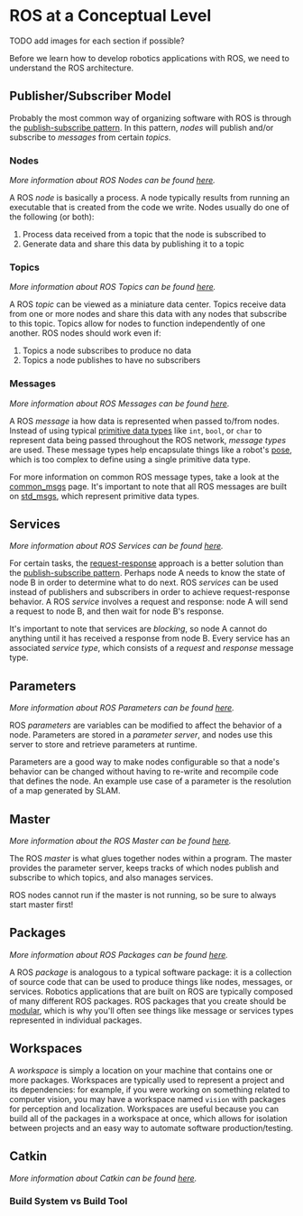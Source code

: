 # ROS at a Conceptual Level

TODO add images for each section if possible?

Before we learn how to develop robotics applications with ROS, we need to understand the ROS architecture.

## Publisher/Subscriber Model

Probably the most common way of organizing software with ROS is through the [publish-subscribe pattern](https://en.wikipedia.org/wiki/Publish%E2%80%93subscribe_pattern).
In this pattern, _nodes_ will publish and/or subscribe to _messages_ from certain _topics_.

### Nodes

_More information about ROS Nodes can be found [here](https://wiki.ros.org/Nodes)._

A ROS _node_ is basically a process.
A node typically results from running an executable that is created from the code we write.
Nodes usually do one of the following (or both):
1. Process data received from a topic that the node is subscribed to
2. Generate data and share this data by publishing it to a topic

### Topics

_More information about ROS Topics can be found [here](https://wiki.ros.org/Topics)._

A ROS _topic_ can be viewed as a miniature data center.
Topics receive data from one or more nodes and share this data with any nodes that subscribe to this topic.
Topics allow for nodes to function independently of one another.
ROS nodes should work even if:
1. Topics a node subscribes to produce no data
2. Topics a node publishes to have no subscribers

### Messages

_More information about ROS Messages can be found [here](https://wiki.ros.org/Messages)._

A ROS _message_ ia how data is represented when passed to/from nodes.
Instead of using typical [primitive data types](https://en.wikipedia.org/wiki/Primitive_data_type) like `int`, `bool`, or `char` to represent data being passed throughout the ROS network, _message types_ are used.
These message types help encapsulate things like a robot's [pose](http://docs.ros.org/api/geometry_msgs/html/msg/Pose.html), which is too complex to define using a single primitive data type.

For more information on common ROS message types, take a look at the [common_msgs](https://wiki.ros.org/std_msgs) page.
It's important to note that all ROS messages are built on [std_msgs](https://wiki.ros.org/std_msgs), which represent primitive data types.

## Services

_More information about ROS Services can be found [here](https://wiki.ros.org/Services)._

For certain tasks, the [request-response](https://en.wikipedia.org/wiki/Request%E2%80%93response) approach is a better solution than the [publish-subscribe pattern](https://en.wikipedia.org/wiki/Publish%E2%80%93subscribe_pattern).
Perhaps node A needs to know the state of node B in order to determine what to do next.
ROS _services_ can be used instead of publishers and subscribers in order to achieve request-response behavior.
A ROS _service_ involves a request and response: node A will send a request to node B, and then wait for node B's response.

It's important to note that services are _blocking_, so node A cannot do anything until it has received a response from node B.
Every service has an associated _service type_, which consists of a _request_ and _response_ message type.

## Parameters

_More information about ROS Parameters can be found [here](https://wiki.ros.org/Parameter%20Server)._

ROS _parameters_ are variables can be modified to affect the behavior of a node.
Parameters are stored in a _parameter server_, and nodes use this server to store and retrieve parameters at runtime.

Parameters are a good way to make nodes configurable so that a node's behavior can be changed without having to re-write and recompile code that defines the node.
An example use case of a parameter is the resolution of a map generated by SLAM.

## Master

_More information about the ROS Master can be found [here](https://wiki.ros.org/Master)._

The ROS _master_ is what glues together nodes within a program.
The master provides the parameter server, keeps tracks of which nodes publish and subscribe to which topics, and also manages services.

ROS nodes cannot run if the master is not running, so be sure to always start master first!

## Packages

_More information about ROS Packages can be found [here](https://wiki.ros.org/Packages)._

A ROS _package_ is analogous to a typical software package: it is a collection of source code that can be used to produce things like nodes, messages, or services.
Robotics applications that are built on ROS are typically composed of many different ROS packages.
ROS packages that you create should be [modular](https://en.wikipedia.org/wiki/Modular_programming), which is why you'll often see things like message or services types represented in individual packages.

## Workspaces

A _workspace_ is simply a location on your machine that contains one or more packages.
Workspaces are typically used to represent a project and its dependencies: for example, if you were working on something related to computer vision, you may have a workspace named `vision` with packages for perception and localization.
Workspaces are useful because you can build all of the packages in a workspace at once, which allows for isolation between projects and an easy way to automate software production/testing.

## Catkin

_More information about Catkin can be found [here](https://wiki.ros.org/catkin)._

### Build System vs Build Tool